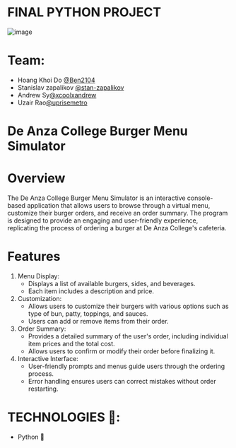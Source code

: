 # FINAL PYTHON PROJECT
![image](https://github.com/user-attachments/assets/6bb65caa-3141-4165-91c2-ff5a92b942b2)

# Team:
<ul>
  <li>Hoang Khoi Do <a href="https://github.com/Ben2104">@Ben2104</a></li>
  <li>Stanislav zapalikov <a href="https://github.com/stan-zapalikov">@stan-zapalikov</a>
  <li>Andrew Sy<a href ="https://github.com/xcoolxandrew">@xcoolxandrew</a>
  <li>Uzair Rao<a href ="https://github.com/uprisemetro">@uprisemetro</a> 
</ul>




# De Anza College Burger Menu Simulator

# Overview
The De Anza College Burger Menu Simulator is an interactive console-based application that allows users to browse through a virtual menu, customize their burger orders, and receive an order summary. The program is designed to provide an engaging and user-friendly experience, replicating the process of ordering a burger at De Anza College's cafeteria.

# Features
<ol>
  <li>Menu Display:
    <ul>
      <li>Displays a list of available burgers, sides, and beverages.</li>
      <li>Each item includes a description and price.</li> 
    </ul>
</li>
    
  <li>Customization:
    <ul>
      <li>Allows users to customize their burgers with various options such as type of bun, patty, toppings, and sauces.</li>
      <li>Users can add or remove items from their order.</li>
    </ul>
  </li>

  <li>Order Summary:
    <ul>
      <li>Provides a detailed summary of the user's order, including individual item prices and the total cost.</li>
      <li>Allows users to confirm or modify their order before finalizing it.</li>
    </ul>
  </li>
  <li>Interactive Interface:
    <ul>
      <li>User-friendly prompts and menus guide users through the ordering process.</li>
      <li>Error handling ensures users can correct mistakes without order restarting.</li>
    </ul>
  </li>
</ol>

# TECHNOLOGIES 📝: 
<ul>
  <li>Python 🐍</li>
</ul>









